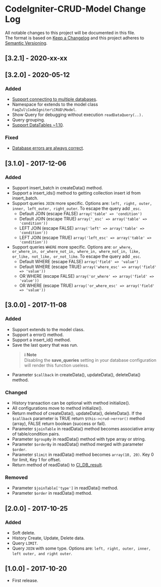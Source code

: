 # CodeIgniter-CRUD-Model Change Log
All notable changes to this project will be documented in this file.<br>
The format is based on [Keep a Changelog](http://keepachangelog.com/) and this project adheres to [Semantic Versioning](http://semver.org/).

## [3.2.1] - 2020-xx-xx

## [3.2.0] - 2020-05-12
### Added
- [Support connecting to multiple databases](https://github.com/FaqZul/CodeIgniter-CRUD-Model/commit/eef50b11d83a75dfe8d5d200c5352ee1d953f30b).
- Namespace for extends to the model class `FaqZul\CodeIgniter\CRUD\Model`.
- Show Query for debugging without execution `readDataQuery(..).`
- Query grouping.
- [Support DataTables ~1.10](https://github.com/FaqZul/CodeIgniter-CRUD-Model/blob/3.2.0/DataTables.md).
### Fixed
- [Database errors are always correct](https://github.com/FaqZul/CodeIgniter-CRUD-Model/commit/0a76bf0374f6732fd05f3afdeb2f25d7b5ccc93e).

## [3.1.0] - 2017-12-06
### Added
- Support insert_batch in createData() method.
- Support a insert_ids() method to getting collection insert id from insert_batch.
- Support queries `JOIN` more specific. Options are: `left, right, outer, inner, left_outer, right_outer`. To escape the query add `_esc`.
	- Default JOIN (escape FALSE) `array('table' => 'condition')`
	- Default JOIN (escape TRUE) `array('_esc' => array('table' => 'condition'))`
	- LEFT JOIN (escape FALSE) `array('left' => array('table' => 'condition'))`
	- LEFT JOIN (escape TRUE) `array('left_esc' => array('table' => 'condition'))`
- Support queries `WHERE` more specific. Options are: `or_where, or_where_in, or_where_not_in, where_in, where_not_in, like, or_like, not_like, or_not_like`. To escape the query add `_esc`.
	- Default WHERE (escape FALSE) `array('field' => 'value')`
	- Default WHERE (escape TRUE) `array('where_esc' => array('field' => 'value'))`
	- OR WHERE (escape FALSE) `array('or_where' => array('field' => 'value'))`
	- OR WHERE (escape TRUE) `array('or_where_esc' => array('field' => 'value'))`

## [3.0.0] - 2017-11-08
### Added
- Support extends to the model class.
- Support a error() method.
- Support a insert_id() method.
- Save the last query that was run.
	> **:information_source: Note**<br />
	> Disabling the **save_queries** setting in your database configuration will render this function useless.
- Parameter `$callback` in createData(), updateData(), deleteData() method.
### Changed
- History transaction can be optional with method initialize().
- All configurations move to method initialize().
- Return method of createData(), updateData(), deleteData(). If the `$callback` parameter is TRUE return `$this->crud->error()` method (array), FALSE return boolean (success or fail).
- Parameter `$joinTable` in readData() method becomes associative array of table/condition pairs.
- Parameter `$groupBy` in readData() method with type array or string.
- Parameter `$orderBy` in readData() method merged with parameter `$order`.
- Parameter `$limit` in readData() method becomes `array(10, 20)`. Key 0 for limit, Key 1 for offset.
- Return method of readData() to [CI_DB_result](https://www.codeigniter.com/user_guide/database/results.html).
### Removed
- Parameter `$joinTable['type']` in readData() method.
- Parameter `$order` in readData() method.

## [2.0.0] - 2017-10-25
### Added
- Soft delete.
- History Create, Update, Delete data.
- Query `LIMIT`.
- Query `JOIN` with some type. Options are: `left, right, outer, inner, left outer, and right outer`.

## [1.0.0] - 2017-10-20
* First release.